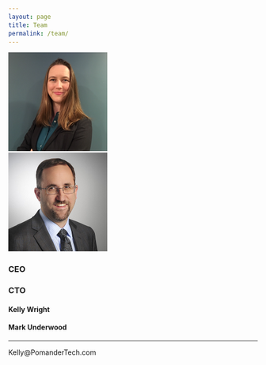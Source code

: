 ```yaml
---
layout: page
title: Team
permalink: /team/
---
```


<div class='container team'>
  <div class='row'>
    <div class='col-sm-6'>
      <img
        src="/photos/kelly_headshot.png"
        aria-hidden="true"
        height="200"
      />
    </div>
    <div class='col-sm-6'>
      <img
        src="/photos/mark_headshot.jpg"
        aria-hidden="true"
        height="200"
      />
    </div>
  </div>
  <div class='row'>
    <div class='col-sm-6'>
      <h3>CEO</h3>
    </div>
    <div class='col-sm-6'>
      <h3>CTO</h3>
    </div>
  </div>
  <div class='row'>
    <div class='col-sm-6'>
      <h4>Kelly Wright</h4>
    </div>
    <div class='col-sm-6'>
      <h4>Mark Underwood</h4>
    </div>
  </div>
  <hr/>
  <div class='row'>
    <div class='col-sm-6'>
      <p>Kelly@PomanderTech.com</p>
    </div>
    
  </div>
</div>
